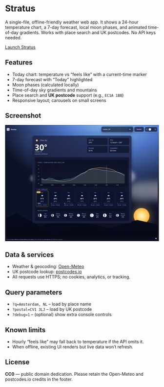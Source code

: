 # Stratus

A single-file, offline-friendly weather web app. It shows a 24-hour temperature chart, a 7-day forecast, local moon phases, and animated time-of-day gradients. Works with place search and UK postcodes. No API keys needed.

[Launch Stratus](https://swiftredvox.github.io/stratus/)


## Features
- Today chart: temperature vs “feels like” with a current-time marker
- 7-day forecast with “Today” highlighted
- Moon phases (calculated locally)
- Time-of-day sky gradients and mountains
- Place search and **UK postcode** support (e.g., `EC1A 1BB`)
- Responsive layout; carousels on small screens

## Screenshot
![Stratus Screenshot](Stratus_Screenshot_01.png)

## Data & services
- Weather & geocoding: [Open-Meteo](https://open-meteo.com/)
- UK postcode lookup: [postcodes.io](https://postcodes.io/)
- All requests use HTTPS; no cookies, analytics, or tracking.

## Query parameters
- `?q=Amsterdam, NL` – load by place name  
- `?postal=CV1 3LJ` – load by UK postcode  
- `?debug=1` – (optional) show extra console controls

## Known limits
- Hourly “feels like” may fall back to temperature if the API omits it.
- When offline, existing UI renders but live data won’t refresh.

## License
**CC0** — public domain dedication. Please retain the Open-Meteo and postcodes.io credits in the footer.
